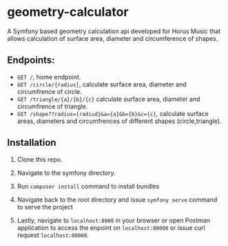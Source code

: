 # geometry-calculator
A Symfony based geometry calculation api developed for Horus Music that allows calculation of surface area, diameter and circumference of shapes. 

## Endpoints:

- `GET /`,  home endpoint.
- `GET /circle/{radius}`, calculate surface area, diameter and circumfrence of circle.
- `GET /triangle/{a}/{b}/{c}` calculate surface area, diameter and circumfrence of triangle.
- `GET /shape??radius={radiud}&a={a}&b={b}&c={c}`,  calculate surface areas, diameters and circumfrences of different shapes (circle,triangle).

## Installation

1. Clone this repo.

2. Navigate to the symfony directory.

3. Run ```composer install``` command to install bundles

4. Navigate back to the root directory and issue ```symfony serve``` command to serve the project

5. Lastly, navigate to `localhost:8000` in your browser or open Postman application to access the enpoint on `localhost:80000` or issue curl request `localhost:80000`.